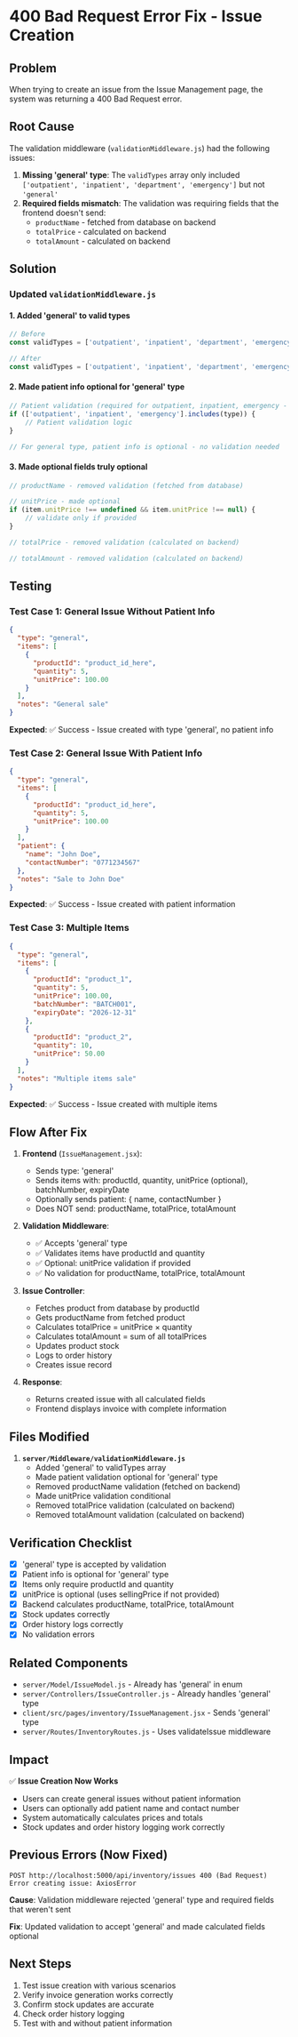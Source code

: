 # 400 Bad Request Error Fix - Issue Creation

## Problem
When trying to create an issue from the Issue Management page, the system was returning a 400 Bad Request error.

## Root Cause
The validation middleware (`validationMiddleware.js`) had the following issues:

1. **Missing 'general' type**: The `validTypes` array only included `['outpatient', 'inpatient', 'department', 'emergency']` but not `'general'`
2. **Required fields mismatch**: The validation was requiring fields that the frontend doesn't send:
   - `productName` - fetched from database on backend
   - `totalPrice` - calculated on backend
   - `totalAmount` - calculated on backend

## Solution

### Updated `validationMiddleware.js`

#### 1. Added 'general' to valid types
```javascript
// Before
const validTypes = ['outpatient', 'inpatient', 'department', 'emergency'];

// After
const validTypes = ['outpatient', 'inpatient', 'department', 'emergency', 'general'];
```

#### 2. Made patient info optional for 'general' type
```javascript
// Patient validation (required for outpatient, inpatient, emergency - optional for general)
if (['outpatient', 'inpatient', 'emergency'].includes(type)) {
    // Patient validation logic
}

// For general type, patient info is optional - no validation needed
```

#### 3. Made optional fields truly optional
```javascript
// productName - removed validation (fetched from database)

// unitPrice - made optional
if (item.unitPrice !== undefined && item.unitPrice !== null) {
    // validate only if provided
}

// totalPrice - removed validation (calculated on backend)

// totalAmount - removed validation (calculated on backend)
```

## Testing

### Test Case 1: General Issue Without Patient Info
```json
{
  "type": "general",
  "items": [
    {
      "productId": "product_id_here",
      "quantity": 5,
      "unitPrice": 100.00
    }
  ],
  "notes": "General sale"
}
```
**Expected**: ✅ Success - Issue created with type 'general', no patient info

### Test Case 2: General Issue With Patient Info
```json
{
  "type": "general",
  "items": [
    {
      "productId": "product_id_here",
      "quantity": 5,
      "unitPrice": 100.00
    }
  ],
  "patient": {
    "name": "John Doe",
    "contactNumber": "0771234567"
  },
  "notes": "Sale to John Doe"
}
```
**Expected**: ✅ Success - Issue created with patient information

### Test Case 3: Multiple Items
```json
{
  "type": "general",
  "items": [
    {
      "productId": "product_1",
      "quantity": 5,
      "unitPrice": 100.00,
      "batchNumber": "BATCH001",
      "expiryDate": "2026-12-31"
    },
    {
      "productId": "product_2",
      "quantity": 10,
      "unitPrice": 50.00
    }
  ],
  "notes": "Multiple items sale"
}
```
**Expected**: ✅ Success - Issue created with multiple items

## Flow After Fix

1. **Frontend** (`IssueManagement.jsx`):
   - Sends type: 'general'
   - Sends items with: productId, quantity, unitPrice (optional), batchNumber, expiryDate
   - Optionally sends patient: { name, contactNumber }
   - Does NOT send: productName, totalPrice, totalAmount

2. **Validation Middleware**:
   - ✅ Accepts 'general' type
   - ✅ Validates items have productId and quantity
   - ✅ Optional: unitPrice validation if provided
   - ✅ No validation for productName, totalPrice, totalAmount

3. **Issue Controller**:
   - Fetches product from database by productId
   - Gets productName from fetched product
   - Calculates totalPrice = unitPrice × quantity
   - Calculates totalAmount = sum of all totalPrices
   - Updates product stock
   - Logs to order history
   - Creates issue record

4. **Response**:
   - Returns created issue with all calculated fields
   - Frontend displays invoice with complete information

## Files Modified

1. **`server/Middleware/validationMiddleware.js`**
   - Added 'general' to validTypes array
   - Made patient validation optional for 'general' type
   - Removed productName validation (fetched on backend)
   - Made unitPrice validation conditional
   - Removed totalPrice validation (calculated on backend)
   - Removed totalAmount validation (calculated on backend)

## Verification Checklist

- [x] 'general' type is accepted by validation
- [x] Patient info is optional for 'general' type
- [x] Items only require productId and quantity
- [x] unitPrice is optional (uses sellingPrice if not provided)
- [x] Backend calculates productName, totalPrice, totalAmount
- [x] Stock updates correctly
- [x] Order history logs correctly
- [x] No validation errors

## Related Components

- `server/Model/IssueModel.js` - Already has 'general' in enum
- `server/Controllers/IssueController.js` - Already handles 'general' type
- `client/src/pages/inventory/IssueManagement.jsx` - Sends 'general' type
- `server/Routes/InventoryRoutes.js` - Uses validateIssue middleware

## Impact

✅ **Issue Creation Now Works**
- Users can create general issues without patient information
- Users can optionally add patient name and contact number
- System automatically calculates prices and totals
- Stock updates and order history logging work correctly

## Previous Errors (Now Fixed)

```
POST http://localhost:5000/api/inventory/issues 400 (Bad Request)
Error creating issue: AxiosError
```

**Cause**: Validation middleware rejected 'general' type and required fields that weren't sent

**Fix**: Updated validation to accept 'general' and made calculated fields optional

## Next Steps

1. Test issue creation with various scenarios
2. Verify invoice generation works correctly
3. Confirm stock updates are accurate
4. Check order history logging
5. Test with and without patient information

